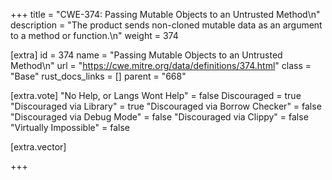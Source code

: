 +++
title = "CWE-374: Passing Mutable Objects to an Untrusted Method\n"
description = "The product sends non-cloned mutable data as an argument to a method or function.\n"
weight = 374

[extra]
id = 374
name = "Passing Mutable Objects to an Untrusted Method\n"
url = "https://cwe.mitre.org/data/definitions/374.html"
class = "Base"
rust_docs_links = []
parent = "668"

[extra.vote]
"No Help, or Langs Wont Help" = false
Discouraged = true
"Discouraged via Library" = true
"Discouraged via Borrow Checker" = false
"Discouraged via Debug Mode" = false
"Discouraged via Clippy" = false
"Virtually Impossible" = false

[extra.vector]

+++